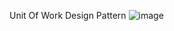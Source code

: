 Unit Of Work Design Pattern
![image](https://github.com/Trustedaid/NLayerSolution/assets/92570103/0089e2be-ef55-46a5-9fb4-cff090d97164)

